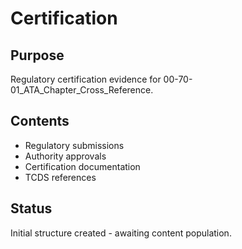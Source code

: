 # Certification

## Purpose
Regulatory certification evidence for 00-70-01_ATA_Chapter_Cross_Reference.

## Contents
- Regulatory submissions
- Authority approvals
- Certification documentation
- TCDS references

## Status
Initial structure created - awaiting content population.
